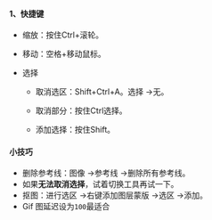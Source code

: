 #### 1、快捷键

+ 缩放：按住Ctrl+滚轮。

+ 移动：空格+移动鼠标。

+ 选择
  
  - 取消选区：Shift+Ctrl+A。选择 ->无。
  
  - 取消部分：按住Ctrl选择。
  
  - 添加选择：按住Shift。

#### 小技巧

+ 删除参考线：图像 ->参考线 ->删除所有参考线。
+ 如果**无法取消选择**，试着切换工具再试一下。
+ 抠图：进行选区 ->右键添加图层蒙版 ->选区 ->添加。
+ Gif 图延迟设为`100`最适合